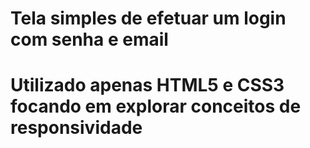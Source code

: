 # Tela simples de efetuar um login com senha e email  
# Utilizado apenas HTML5 e CSS3 focando em explorar conceitos de responsividade
